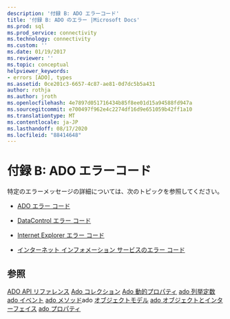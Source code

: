 ```yaml
---
description: '付録 B: ADO エラーコード'
title: '付録 B: ADO のエラー |Microsoft Docs'
ms.prod: sql
ms.prod_service: connectivity
ms.technology: connectivity
ms.custom: ''
ms.date: 01/19/2017
ms.reviewer: ''
ms.topic: conceptual
helpviewer_keywords:
- errors [ADO], types
ms.assetid: 0ce201c3-6657-4c87-ae81-0d7dc5b5a431
author: rothja
ms.author: jroth
ms.openlocfilehash: 4e7897d051716434b85f8ee01d15a94588fd947a
ms.sourcegitcommit: e700497f962e4c2274df16d9e651059b42ff1a10
ms.translationtype: MT
ms.contentlocale: ja-JP
ms.lasthandoff: 08/17/2020
ms.locfileid: "88414648"
---
```

# <a name="appendix-b-ado-error-codes"></a>付録 B: ADO エラーコード
特定のエラーメッセージの詳細については、次のトピックを参照してください。

-   [ADO エラー コード](../../../ado/guide/appendixes/ado-error-codes.md)

-   [DataControl エラー コード](../../../ado/guide/appendixes/datacontrol-error-codes.md)

-   [Internet Explorer エラー コード](../../../ado/guide/appendixes/internet-explorer-error-codes.md)

-   [インターネット インフォメーション サービスのエラー コード](../../../ado/guide/appendixes/internet-information-services-error-codes.md)

## <a name="see-also"></a>参照
 [ADO API リファレンス](../../../ado/reference/ado-api/ado-api-reference.md) [Ado コレクション](../../../ado/reference/ado-api/ado-collections.md) [Ado 動的プロパティ](../../../ado/reference/ado-api/ado-dynamic-properties.md) [ado 列挙定数](../../../ado/reference/ado-api/ado-enumerated-constants.md) [ado イベント](../../../ado/reference/ado-api/ado-events.md) [ado メソッド](../../../ado/reference/ado-api/ado-methods.md)ado [オブジェクトモデル](../../../ado/reference/ado-api/ado-object-model.md) [ado オブジェクトとインターフェイス](../../../ado/reference/ado-api/ado-objects-and-interfaces.md) [ado プロパティ](../../../ado/reference/ado-api/ado-properties.md)
